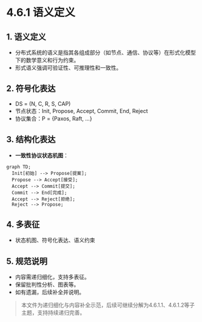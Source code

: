 # 4.6.1 语义定义

## 1. 语义定义

- 分布式系统的语义是指其各组成部分（如节点、通信、协议等）在形式化模型下的数学意义和行为约束。
- 形式语义强调可验证性、可推理性和一致性。

## 2. 符号化表达

- DS = (N, C, R, S, CAP)
- 节点状态：Init, Propose, Accept, Commit, End, Reject
- 协议集合：P = {Paxos, Raft, ...}

## 3. 结构化表达

- **一致性协议状态机图**：

```mermaid
graph TD;
  Init[初始] --> Propose[提案];
  Propose --> Accept[接受];
  Accept --> Commit[提交];
  Commit --> End[完成];
  Accept --> Reject[拒绝];
  Reject --> Propose;
```

## 4. 多表征

- 状态机图、符号化表达、语义约束

## 5. 规范说明

- 内容需递归细化，支持多表征。
- 保留批判性分析、图表等。
- 如有遗漏，后续补全并说明。

> 本文件为递归细化与内容补全示范，后续可继续分解为4.6.1.1、4.6.1.2等子主题，支持持续递归完善。

